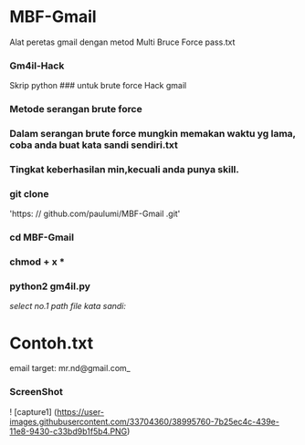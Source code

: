 # MBF-Gmail
Alat peretas gmail dengan metod  Multi Bruce Force pass.txt
### Gm4il-Hack

Skrip python ### untuk brute force Hack gmail 

### Metode serangan brute force
### Dalam serangan brute force mungkin memakan waktu yg lama, coba anda buat kata sandi sendiri.txt
### Tingkat keberhasilan min,kecuali anda punya skill.

### git clone 
'https: // github.com/paulumi/MBF-Gmail .git'
    
### cd MBF-Gmail

### chmod + x *

### python2 gm4il.py

_select no.1_ _path file kata sandi:_ 
# Contoh.txt
 email target: mr.nd@gmail.com_
### ScreenShot

! [capture1] (https://user-images.githubusercontent.com/33704360/38995760-7b25ec4c-439e-11e8-9430-c33bd9b1f5b4.PNG)

